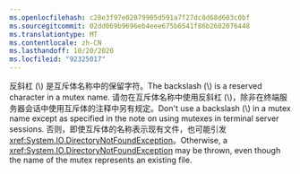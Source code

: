 ```yaml
---
ms.openlocfilehash: c28e3f97e02079905d591a7f27dc8d68d603c0bf
ms.sourcegitcommit: 02dd069b9696eb4eee675b6541f86b2602076448
ms.translationtype: MT
ms.contentlocale: zh-CN
ms.lasthandoff: 10/20/2020
ms.locfileid: "92325017"
---
```

<span data-ttu-id="18dd0-101">反斜杠 (\\) 是互斥体名称中的保留字符。</span><span class="sxs-lookup"><span data-stu-id="18dd0-101">The backslash (\\) is a reserved character in a mutex name.</span></span> <span data-ttu-id="18dd0-102">请勿在互斥体名称中使用反斜杠 (\\)，除非在终端服务器会话中使用互斥体的注释中另有规定。</span><span class="sxs-lookup"><span data-stu-id="18dd0-102">Don't use a backslash (\\) in a mutex name except as specified in the note on using mutexes in terminal server sessions.</span></span> <span data-ttu-id="18dd0-103">否则，即使互斥体的名称表示现有文件，也可能引发 <xref:System.IO.DirectoryNotFoundException>。</span><span class="sxs-lookup"><span data-stu-id="18dd0-103">Otherwise, a <xref:System.IO.DirectoryNotFoundException> may be thrown, even though the name of the mutex represents an existing file.</span></span>
